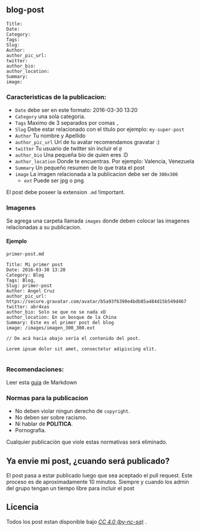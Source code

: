 ## blog-post

```
Title:
Date:
Category:
Tags:
Slug:
Author:
author_pic_url:
twitter:
author_bio:
author_location:
Summary:
image:
```

### Caracteristicas de la publicacion:

* `Date` debe ser en este formato: 2016-03-30 13:20
* `Category` una sola categoria.
* `Tags` Maximo de 3 separados por comas `,`
* `Slug` Debe estar relacionado con el titulo por ejemplo: `my-super-post`
* `Author` Tu nombre y Apellido
* `author_pic_url` Url de tu avatar recomendamos gravatar :)
* `twitter` Tu usuario de twitter sin incluir el `@`
* `author_bio` Una pequeña bio de quien eres :D
* `author_location` Donde te encuentras. Por ejemplo: Valencia, Venezuela
* `Summary` Un pequeño resumen de lo que trata el post
* `image` La imagen relacionada a la publicacion debe ser de `300x300`
    * `ext` Puede ser jpg o png

El post debe poseer la extension `.md` !important.

### Imagenes

Se agrega una carpeta llamada `images` donde deben colocar las imagenes relacionadas a su publicacion.

#### Ejemplo

`primer-post.md`

```
Title: Mi primer post
Date: 2016-03-30 13:20
Category: Blog
Tags: Blog,
Slug: primer-post
Author: Angel Cruz
author_pic_url: https://secure.gravatar.com/avatar/b5a93f6390e4bdb85a484d15b549d467
twitter: abr4xas
author_bio: Solo se que no se nada xD
author_location: En un bosque de la China
Summary: Este es el primer post del blog
image: /images/imagen_300_300.ext

// De acá hacia abajo sería el contenido del post.

Lorem ipsum dolor sit amet, consectetur adipiscing elit.


```


### Recomendaciones:

Leer esta [guia](https://github.com/circa75/dropplets/wiki/Markdown-Syntax-Guide) de Markdown

### Normas para la publicacion

* No deben violar ningun derecho de `copyright`.
* No deben ser sobre racismo.
* Ni hablar de **POLITICA**.
* Pornografia.

Cualquier publicación que viole estas normativas será eliminado.

## Ya envie mi post, ¿cuando será publicado?

El post pasa a estar publicado luego que sea aceptado el pull request. Este proceso es de aproximadamente 10 minutos. Siempre y cuando los admin del grupo tengan un tiempo libre para incluir el post </joke>

## Licencia

Todos los post estan disponible bajo *[CC 4.0 (by-nc-sa)](http://creativecommons.org/licenses/by-nc-sa/4.0)* .
